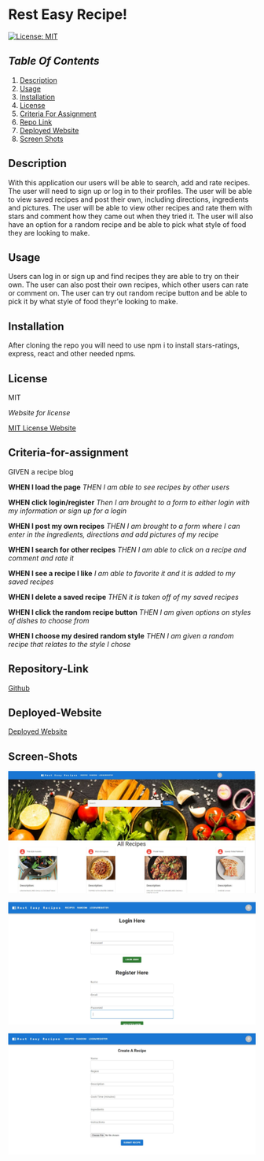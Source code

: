 # Rest Easy Recipe!

[![License: MIT](https://img.shields.io/badge/License-MIT-yellow.svg)](https://opensource.org/licenses/MIT)

## _Table Of Contents_

1. [Description](#description)
2. [Usage](#usage)
3. [Installation](#installation)
4. [License](#license)
5. [Criteria For Assignment](#criteria-for-assignment)
6. [Repo Link](#repository-link)
7. [Deployed Website](#deployed-website)
8. [Screen Shots](#screen-shots)

## Description

With this application our users will be able to search, add and rate recipes. The user will need to sign up or log in to their profiles. The user will be able to view saved recipes and post their own, including directions, ingredients and pictures. The user will be able to view other recipes and rate them with stars and comment how they came out when they tried it. The user will also have an option for a random recipe and be able to pick what style of food they are looking to make.

## Usage

Users can log in or sign up and find recipes they are able to try on their own. The user can also post their own recipes, which other users can rate or comment on. The user can try out random recipe button and be able to pick it by what style of food theyr'e looking to make.

## Installation

After cloning the repo you will need to use npm i to install stars-ratings, express, react and other needed npms.

## License

MIT

_Website for license_

[MIT License Website](https://mit-license.org/)

## Criteria-for-assignment

GIVEN a recipe blog

**WHEN I load the page**
*THEN I am able to see recipes by other users*

**WHEN click login/register**
*Then I am brought to a form to either login with my information or sign up for a login*

**WHEN I post my own recipes**
*THEN I am brought to a form where I can enter in the ingredients, directions and add pictures of my recipe*

**WHEN I search for other recipes**
*THEN I am able to click on a recipe and comment and rate it*

**WHEN I see a recipe I like**
*I am able to favorite it and it is added to my saved recipes*

**WHEN I delete a saved recipe**
*THEN it is taken off of my saved recipes*

**WHEN I click the random recipe button**
*THEN I am given options on styles of dishes to choose from*

**WHEN I choose my desired random style**
*THEN I am given a random recipe that relates to the style I chose*

## Repository-Link

[Github](https://github.com/PintoDrop/resteasyrecipe)

## Deployed-Website

[Deployed Website]()

## Screen-Shots

![Home Page](./client/src/Images/homepage.JPG)

![Login/Register](./client/src/Images/login-signup.JPG)

![Create Recipe](./client/src/Images/create.JPG)


<!-- 
getting images to appear on recipe cards - done

adding seeded data to recipe cards?

making a rating for individual recipe (need login info?)
making a random recipe button


need:
Favorite button
login in - done
register/sign up - done
random recipe
logout button 
image uploader - done

search bar - search by region
random page 
favorites page
 -->